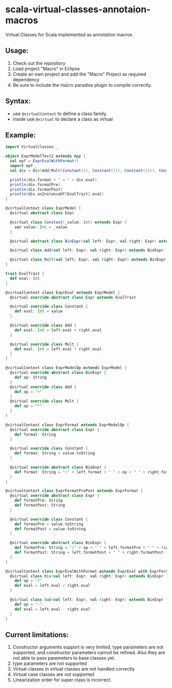 scala-virtual-classes-annotaion-macros
======================================

Virtual Classes for Scala implemented as annotation macros

Usage:
-------
1. Check out the repository
2. Load project "Macro" in Eclipse
3. Create an own project and add the "Macro" Project as required dependency
4. Be sure to include the macro paradise plugin to compile correctly.

Syntax:
--------
- use `@virtualContext` to define a class family.
- inside use `@virtual` to declare a class as virtual

Example:
--------

```scala
import VirtualClasses._

object ExprModelTest2 extends App {
  val epf = ExprEvalWithFormat()
  import epf._
  val div = Div(Add(Mult(Constant(2), Constant(7)), Constant(13)), Constant(3))

  println(div.format + " = " + div.eval)
  println(div.formatPre)
  println(div.formatPost)
  println(div.asInstanceOf[EvalTrait].eval)
}

@virtualContext class ExprModel {
  @virtual abstract class Expr

  @virtual class Constant(_value: Int) extends Expr {
    var value: Int = _value
  }

  @virtual abstract class BinExpr(val left: Expr, val right: Expr) extends Expr

  @virtual class Add(val left: Expr, val right: Expr) extends BinExpr 

  @virtual class Mult(val left: Expr, val right: Expr) extends BinExpr
}

trait EvalTrait {
  def eval: Int
}

@virtualContext class ExprEval extends ExprModel {
  @virtual override abstract class Expr extends EvalTrait

  @virtual override class Constant {
    def eval: Int = value
  }

  @virtual override class Add {
    def eval: Int = left.eval + right.eval
  }

  @virtual override class Mult {
    def eval: Int = left.eval * right.eval
  }
}

@virtualContext class ExprModelOp extends ExprModel {
  @virtual override abstract class BinExpr {
    def op: String
  }
  @virtual override class Add {
    def op = "+"
  }
  @virtual override class Mult {
    def op = "*"
  }
}

@virtualContext class ExprFormat extends ExprModelOp {
  @virtual override abstract class Expr {
    def format: String
  }

  @virtual override class Constant {
    def format: String = value.toString
  }

  @virtual override abstract class BinExpr {
    def format: String = "(" + left.format + " " + op + " " + right.format + ")"
  }
}

@virtualContext class ExprFormatPrePost extends ExprFormat {
  @virtual override abstract class Expr {
    def formatPre: String
    def formatPost: String
  }

  @virtual override class Constant {
    def formatPre = value.toString
    def formatPost = value.toString
  }

  @virtual override abstract class BinExpr {
    def formatPre: String = "(" + op + " " + left.formatPre + " " + right.formatPre + ")"
    def formatPost: String = left.formatPost + " " + right.formatPost + " " + op
  }
}

@virtualContext class ExprEvalWithFormat extends ExprEval with ExprFormatPrePost {
  @virtual class Div(val left: Expr, val right: Expr) extends BinExpr {
    def op = "/"
    def eval = left.eval / right.eval
  }

  @virtual class Sub(val left: Expr, val right: Expr) extends BinExpr {
    def op = "-"
    def eval = left.eval - right.eval
  }
}
```

Current limitations:
-----
1. Constructor arguments support is very limited, type parameters are not supported, and constructor parameters cannot be refined. Also they are not able to pass paremeters to base classes yet.
2. type parameters are not supported
3. Virtual classes in virtual classes are not handled correctly
4. Virtual case classes are not supported
5. Linearization order for super class is incorrect.
